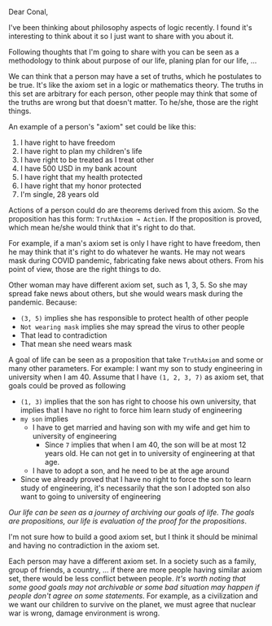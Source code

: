 Dear Conal,

I've been thinking about philosophy aspects of logic recently. I found it's interesting to think about it so I just want to share with you about it.

Following thoughts that I'm going to share with you can be seen as a methodology to think about purpose of our life, planing plan for our life, ...

We can think that a person may have a set of truths, which he postulates to be true. It's like the axiom set in a logic or mathematics theory. The truths in this set are arbitrary for each person, other people may think that some of the truths are wrong but that doesn't matter. To he/she, those are the right things.

An example of a person's "axiom" set could be like this:
  1. I have right to have freedom 
  2. I have right to plan my children's life 
  3. I have right to be treated as I treat other
  4. I have 500 USD in my bank acount
  5. I have right that my health protected
  6. I have right that my honor protected
  7. I'm single, 28 years old

Actions of a person could do are theorems derived from this axiom. So the proposition has this form: `TruthAxiom → Action`. If the proposition is proved, which mean he/she would think that it's right to do that.

For example, if a man's axiom set is only I have right to have freedom, then he may think that it's right to do whatever he wants. He may not wears mask during COVID pandemic, fabricating fake news about others. From his point of view, those are the right things to do.

Other woman may have different axiom set, such as 1, 3, 5. So she may spread fake news about others, but she would wears mask during the pandemic. Because:
  - `(3, 5)` implies she has responsible to protect health of other people
  - `Not wearing mask` implies she may spread the virus to other people
  - That lead to contradiction
  - That mean she need wears mask

A goal of life can be seen as a proposition that take `TruthAxiom` and some or many other parameters. For example: I want my son to study engineering in university when I am 40. Assume that I have `(1, 2, 3, 7)` as axiom set, that goals could be proved as following
- `(1, 3)` implies that the son has right to choose his own university, that implies that I have no right to force him learn study of engineering
- `my son` implies
  - I have to get married and having son with my wife and get him to university of engineering
    - Since `7` implies that when I am 40, the son will be at most 12 years old. He can not get in to university of engineering at that age.
  - I have to adopt a son, and he need to be at the age around
- Since we already proved that I have no right to force the son to learn study of engineering, it's necessarily that the son I adopted son also want to going to university of engineering

*Our life can be seen as a journey of archiving our goals of life. The goals are propositions, our life is evaluation of the proof for the propositions*. 

I'm not sure how to build a good axiom set, but I think it should be minimal and having no contradiction in the axiom set. 

Each person may have a different axiom set. In a society such as a family, group of friends, a country, ... if there are more people having similar axiom set, there would be less conflict between people. *It's worth noting that some good goals may not archivable or some bad situation may happen if people don't agree on some statements*. For example, as a civilization and we want our children to survive on the planet, we must agree that nuclear war is wrong, damage environment is wrong.

